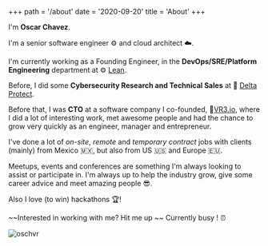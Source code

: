 +++
path = '/about'
date = '2020-09-20'
title = 'About'
+++

I'm **Oscar Chavez**.

I'm a senior software engineer ⚙️ and cloud architect ☁️.

I'm currently working as a Founding Engineer, in the **DevOps/SRE/Platform Engineering** department at ⚙️ [Lean](https://leantech.me/).

Before, I did some **Cybersecurity Research and Technical Sales** at 🔼 [Delta Protect](https://deltaprotect.co/).

Before that, I was **CTO** at a software company I co-founded, 🔻[VR3.io](https://vr3.io/), where I did a lot of interesting work, met awesome people and had the chance to grow very quickly as an engineer, manager and entrepreneur.

I've done a lot of _on-site_, _remote_ and _temporary contract_ jobs with clients (mainly) from Mexico 🇲🇽, but also from US 🇺🇸 and Europe 🇪🇺.

Meetups, events and conferences are something I'm always looking to assist or participate in. I'm always up to help the industry grow, give some career advice and meet amazing people 😎.

Also I love (to win) hackathons 🏆!

~~Interested in working with me? Hit me up ~~ Currently busy ! ⏰

![oschvr](https://oschvr.s3.us-west-2.amazonaws.com/202593321_220367036681294_7432749683814182763_n.jpg)
